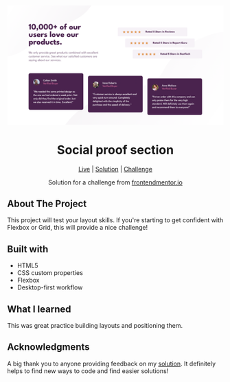 ![Social proof section](https://github.com/NathanRayM/Social-proof-section-Frontend-Mentor/blob/main/Social%20Proof%20SS.png)

<h1 align="center">Social proof section</h1>

<div align="center">

[Live](https://nathanraym.github.io/Social-proof-section-Frontend-Mentor/)
| [Solution](https://github.com/NathanRayM/Social-proof-section-Frontend-Mentor.git)
| [Challenge](https://www.frontendmentor.io/challenges/social-proof-section-6e0qTv_bA)

Solution for a challenge from [frontendmentor.io](https://www.frontendmentor.io/)

</div>

## About The Project

This project will test your layout skills. If you're starting to get confident with Flexbox or Grid, this will provide a nice challenge!

## Built with

- HTML5
- CSS custom properties
- Flexbox
- Desktop-first workflow

## What I learned

This was great practice building layouts and positioning them.

## Acknowledgments

A big thank you to anyone providing feedback on my [solution](). It definitely helps to find new ways to code and find easier solutions!
